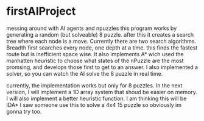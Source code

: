 # firstAIProject
messing around with AI agents and npuzzles
this program works by generating a random (but solveable) 8 puzzle. after this it creates a search tree where each node is a move. Currently there are two search algorithms. Breadth first searches every node, one depth at a time. this finds the fastest route but is inefficient space wise. It also implements A* wich used the manhatten heuristic to choose what states of the nPuzzle are the most promsing, and develops those first to get to an answer. I also implemented a solver, so you can watch the AI solve the 8 puzzle in real time.

currently, the implementation works but only for 8 puzzles. In the next version, I will implement a 1D array system that shoud be easier on memory. I will also implement a better heuristic function. I am thinking this will be IDA* I saw someone use this to solve a 4x4 15 puzzle so obviously im gonna try too.
